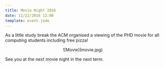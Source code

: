 ```yaml
---
title: Movie Night 2016
date: 11/22/2016 12:00
template: event.jade
---
```


As a little study break the ACM organised a viewing of the PHD movie for all computing students including free pizza! 

<center>
![Movie](movie.jpg)
</center>

See you at the next movie night in the next term. 




